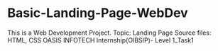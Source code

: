 # Basic-Landing-Page-WebDev
This is a Web Development Project.
Topic: Landing Page
Source files: HTML, CSS
OASIS INFOTECH Internship(OIBSIP)- Level 1_Task1
